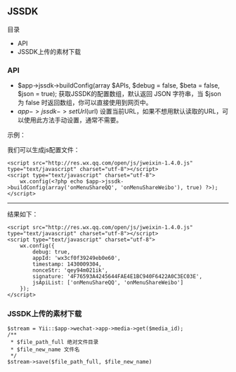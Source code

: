## JSSDK

目录

- API
- JSSDK上传的素材下载

### API

- $app->jssdk->buildConfig(array $APIs, $debug = false, $beta = false, $json = true); 获取JSSDK的配置数组，默认返回 JSON 字符串，当 $json 为 false 时返回数组，你可以直接使用到网页中。
- $app->jssdk->setUrl($url) 设置当前URL，如果不想用默认读取的URL，可以使用此方法手动设置，通常不需要。

示例：

我们可以生成js配置文件：

```
<script src="http://res.wx.qq.com/open/js/jweixin-1.4.0.js" type="text/javascript" charset="utf-8"></script>
<script type="text/javascript" charset="utf-8">
    wx.config(<?php echo $app->jssdk->buildConfig(array('onMenuShareQQ', 'onMenuShareWeibo'), true) ?>);
</script>
```

--------

结果如下：

```
<script src="http://res.wx.qq.com/open/js/jweixin-1.4.0.js" type="text/javascript" charset="utf-8"></script>
<script type="text/javascript" charset="utf-8">
    wx.config({
        debug: true,
        appId: 'wx3cf0f39249eb0e60',
        timestamp: 1430009304,
        nonceStr: 'qey94m021ik',
        signature: '4F76593A4245644FAE4E1BC940F6422A0C3EC03E',
        jsApiList: ['onMenuShareQQ', 'onMenuShareWeibo']
    });
</script>
```

### JSSDK上传的素材下载

```
$stream = Yii::$app->wechat->app->media->get($media_id);
/**
 * $file_path_full 绝对文件目录
 * $file_new_name 文件名
 */
$stream->save($file_path_full, $file_new_name)
```